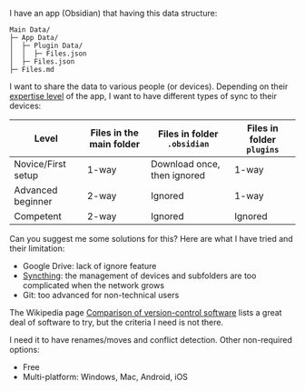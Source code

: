 I have an app (Obsidian) that having this data structure:
```
Main Data/
├─ App Data/
│  ├─ Plugin Data/
│  │  ├─ Files.json
│  ├─ Files.json
├─ Files.md
```
I want to share the data to various people (or devices). Depending on their [expertise level](https://www.researchgate.net/figure/Five-levels-of-expertise_fig2_283960065 "Five levels of expertise. | Download Scientific Diagram") of the app, I want to have different types of sync to their devices:

| Level              | Files in the main folder | Files in folder `.obsidian` | Files in folder `plugins` | 
| ------------------ | ------------------------ | --------------------------- | ------------------------- |
| Novice/First setup | 1-way                    | Download once, then ignored | 1-way                     |
| Advanced beginner  | 2-way                    | Ignored                     | 1-way                     |
| Competent          | 2-way                    | Ignored                     | Ignored                   |

Can you suggest me some solutions for this? Here are what I have tried and their limitation:

- Google Drive: lack of ignore feature
- [Syncthing](https://syncthing.net/ "Syncthing"): the management of devices and subfolders are too complicated when the network grows
- Git: too advanced for non-technical users

The Wikipedia page [Comparison of version-control software](https://en.wikipedia.org/wiki/Comparison_of_version-control_software "Comparison of version-control software") lists a great deal of software to try, but the criteria I need is not there.

I need it to have renames/moves and conflict detection. Other non-required options:
- Free
- Multi-platform: Windows, Mac, Android, iOS